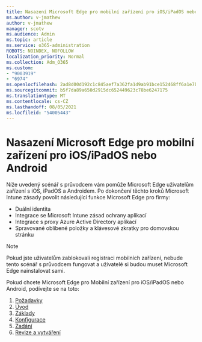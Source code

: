 ```yaml
---
title: Nasazení Microsoft Edge pro mobilní zařízení pro iOS/iPadOS nebo Android
ms.author: v-jmathew
author: v-jmathew
manager: scotv
ms.audience: Admin
ms.topic: article
ms.service: o365-administration
ROBOTS: NOINDEX, NOFOLLOW
localization_priority: Normal
ms.collection: Adm_O365
ms.custom:
- "9003919"
- "6974"
ms.openlocfilehash: 2ad8d00d192c1c845aef7a362fa1d9ab91bce152468ff6a1e7bf6ad9250eb5c1
ms.sourcegitcommit: b5f7da89a650d2915dc652449623c78be6247175
ms.translationtype: MT
ms.contentlocale: cs-CZ
ms.lasthandoff: 08/05/2021
ms.locfileid: "54005443"
---
```

# <a name="deploy-microsoft-edge-for-mobile-for-iosipados-or-android"></a>Nasazení Microsoft Edge pro mobilní zařízení pro iOS/iPadOS nebo Android

Níže uvedený scénář s průvodcem vám pomůže Microsoft Edge uživatelům zařízení s iOS, iPadOS a Androidem. Po dokončení těchto kroků Microsoft Intune zásady povolit následující funkce Microsoft Edge pro firmy:

- Duální identita
- Integrace se Microsoft Intune zásad ochrany aplikací
- Integrace s proxy Azure Active Directory aplikací
- Spravované oblíbené položky a klávesové zkratky pro domovskou stránku

> [!NOTE]
> Pokud jste uživatelům zablokovali registraci mobilních zařízení, nebude tento scénář s průvodcem fungovat a uživatelé si budou muset Microsoft Edge nainstalovat sami.

Pokud chcete Microsoft Edge pro Mobilní zařízení pro iOS/iPadOS nebo Android, podívejte se na toto:

1. [Požadavky](https://go.microsoft.com/fwlink/?linkid=2133027)
2. [Úvod](https://go.microsoft.com/fwlink/?linkid=2133520)
3. [Základy](https://go.microsoft.com/fwlink/?linkid=2133421)
4. [Konfigurace](https://go.microsoft.com/fwlink/?linkid=2133521)
5. [Zadání](https://go.microsoft.com/fwlink/?linkid=2132869)
6. [Revize a vytváření](https://go.microsoft.com/fwlink/?linkid=2133522)
